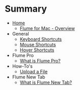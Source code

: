 # Summary

* [Home](README.md)
  * [Flume for Mac - Overview](home/overview.md)
* General
  * [Keyboard Shortcuts](general/keyboard-shortcuts.md)
  * [Mouse Shortcuts](general/mouse-shortcuts.md)
  * [Hover Shortcuts](general/hover-shortcuts.md)
* Flume Pro
  * [What is Flume Pro?](flume-pro/what-is-flume-pro.md)
* How-To's
  * [Upload a File](how-tos/upload-a-file.md)
* Flume New Tab
  * [What is Flume New Tab?](flume-new-tab/what-is-flume-new-tab.md)

